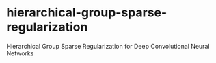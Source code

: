 # hierarchical-group-sparse-regularization
Hierarchical Group Sparse Regularization for Deep Convolutional Neural Networks
